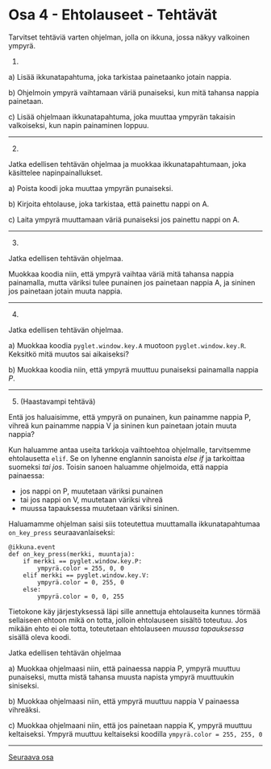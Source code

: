 # Osa 4 - Ehtolauseet - Tehtävät

Tarvitset tehtäviä varten ohjelman, jolla on ikkuna, jossa näkyy valkoinen ympyrä.

1. 

a) Lisää ikkunatapahtuma, joka tarkistaa painetaanko jotain nappia.

b) Ohjelmoin ympyrä vaihtamaan väriä punaiseksi, kun mitä tahansa nappia painetaan.

c) Lisää ohjelmaan ikkunatapahtuma, joka muuttaa ympyrän takaisin valkoiseksi, kun napin painaminen loppuu.

---

2. 

Jatka edellisen tehtävän ohjelmaa ja muokkaa ikkunatapahtumaan, joka käsittelee napinpainallukset.

a) Poista koodi joka muuttaa ympyrän punaiseksi.

b) Kirjoita ehtolause, joka tarkistaa, että painettu nappi on A.

c) Laita ympyrä muuttamaan väriä punaiseksi jos painettu nappi on A.

---

3. 

Jatka edellisen tehtävän ohjelmaa.

Muokkaa koodia niin, että ympyrä vaihtaa väriä mitä tahansa nappia painamalla, mutta väriksi tulee punainen jos painetaan nappia A, ja sininen jos painetaan jotain muuta nappia.

---

4. 

Jatka edellisen tehtävän ohjelmaa.

a) Muokkaa koodia `pyglet.window.key.A` muotoon `pyglet.window.key.R`. Keksitkö mitä muutos sai aikaiseksi?

b) Muokkaa koodia niin, että ympyrä muuttuu punaiseksi painamalla nappia _P_.

---

5. (Haastavampi tehtävä)

Entä jos haluaisimme, että ympyrä on punainen, kun painamme nappia P, vihreä kun painamme nappia V ja sininen kun painetaan jotain muuta nappia?

Kun haluamme antaa useita tarkkoja vaihtoehtoa ohjelmalle, tarvitsemme ehtolausetta `elif`. Se on lyhenne englannin sanoista _else if_ ja tarkoittaa suomeksi _tai jos_. Toisin sanoen haluamme ohjelmoida, että nappia painaessa:
- jos nappi on P, muutetaan väriksi punainen
- tai jos nappi on V, muutetaan väriksi vihreä
- muussa tapauksessa muutetaan väriksi sininen.

Haluamamme ohjelman saisi siis toteutettua muuttamalla ikkunatapahtumaa `on_key_press` seuraavanlaiseksi:

```Python3
@ikkuna.event
def on_key_press(merkki, muuntaja):
    if merkki == pyglet.window.key.P:
        ympyrä.color = 255, 0, 0
    elif merkki == pyglet.window.key.V:
        ympyrä.color = 0, 255, 0
    else:
        ympyrä.color = 0, 0, 255
```

Tietokone käy järjestyksessä läpi sille annettuja ehtolauseita kunnes törmää sellaiseen ehtoon mikä on totta, jolloin ehtolauseen sisältö toteutuu. Jos mikään ehto ei ole totta, toteutetaan ehtolauseen _muussa tapauksessa_ sisällä oleva koodi.

Jatka edellisen tehtävän ohjelmaa

a) Muokkaa ohjelmaasi niin, että painaessa nappia P, ympyrä muuttuu punaiseksi, mutta mistä tahansa muusta napista ympyrä muuttuukin siniseksi.

b) Muokkaa ohjelmaasi niin, että ympyrä muuttuu nappia V painaessa vihreäksi.

c) Muokkaa ohjelmaani niin, että jos painetaan nappia K, ympyrä muuttuu keltaiseksi. Ympyrä muuttuu keltaiseksi koodilla `ympyrä.color = 255, 255, 0`

---

[Seuraava osa](../osa5/ohjeet.md)